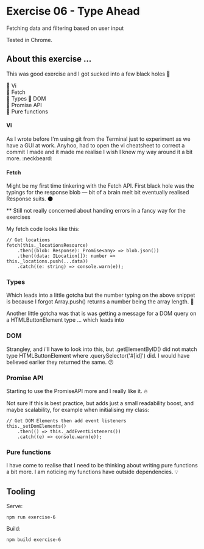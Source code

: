 # Exercise 06 - Type Ahead

Fetching data and filtering based on user input

Tested in Chrome.

## About this exercise ...

This was good exercise and I got sucked into a few black holes :space_invader:

:book: Vi <br/>
:book: Fetch <br/>
:book: Types
:book: DOM <br/>
:book: Promise API <br/>
:book: Pure functions <br/>

#### Vi

As I wrote before I'm using git from the Terminal just to experiment as we have a GUI at work. Anyhoo, had to open the vi cheatsheet to correct a commit I made and it made me realise I wish I knew my way around it a bit more. :neckbeard:

#### Fetch

Might be my first time tinkering with the Fetch API. First black hole was the typings for the response blob — bit of a brain melt bit eventually realised Response suits.	:new_moon:

** Still not really concerned about handing errors in a fancy way for the exercises

My fetch code looks like this:

```
// Get locations
fetch(this._locationsResource)
	.then((blob: Response): Promise<any> => blob.json())
	.then((data: ILocation[]): number => this._locations.push(...data))
	.catch((e: string) => console.warn(e));
```
### Types

Which leads into a little gotcha but the number typing on the above snippet is because I forgot Array.push() returns a number being the array length. :bell:

Another little gotcha was that is was getting a message for a DOM query on a HTMLButtonElement type ... which leads into

### DOM

Strangley, and i'll have to look into this, but .getElementByID() did not match type HTMLButtonElement where .querySelector('#[id]') did. I would have believed earlier they returned the same. :confused:

### Promise API

Starting to use the PromiseAPI more and I really like it. :fire:

Not sure if this is best practice, but adds just a small readability boost, and maybe scalability, for example when initialising my class:

```
// Get DOM Elements then add event listeners
this._setDomElements()
	.then(() => this._addEventListeners())
	.catch((e) => console.warn(e));
```

### Pure functions

I have come to realise that I need to be thinking about writing pure functions a bit more. I am noticing my functions have outside dependencies. :bulb:


## Tooling

Serve:

`npm run exercise-6`

Build:

`npm build exercise-6`
